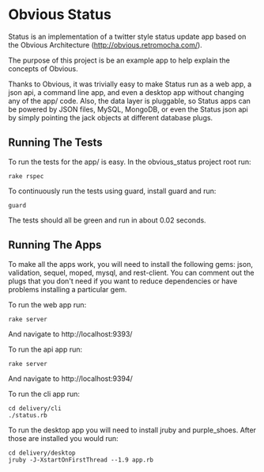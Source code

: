 Obvious Status
==============

Status is an implementation of a twitter style status update app based on the Obvious Architecture (http://obvious.retromocha.com/).

The purpose of this project is be an example app to help explain the concepts of Obvious. 

Thanks to Obvious, it was trivially easy to make Status run as a web app, a json api, a command line app, 
and even a desktop app without changing any of the app/ code. Also, the data layer is pluggable, so Status apps can 
be powered by JSON files, MySQL, MongoDB, or even the Status json api by simply pointing the jack objects at different 
database plugs. 

Running The Tests
-----------------

To run the tests for the app/ is easy. In the obvious_status project root run:

    rake rspec

To continuously run the tests using guard, install guard and run:

    guard

The tests should all be green and run in about 0.02 seconds. 

Running The Apps
----------------

To make all the apps work, you will need to install the following gems: json, validation, sequel, moped, mysql, and 
rest-client. You can comment out the plugs that you don't need if you want to reduce dependencies or have problems installing
a particular gem.

To run the web app run:

    rake server

And navigate to http://localhost:9393/

To run the api app run:

    rake server

And navigate to http://localhost:9394/

To run the cli app run:

    cd delivery/cli
    ./status.rb

To run the desktop app you will need to install jruby and purple_shoes. After those are installed you would run:

    cd delivery/desktop
    jruby -J-XstartOnFirstThread --1.9 app.rb
